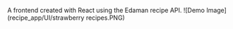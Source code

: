 A frontend created with React using the Edaman recipe API. 
![Demo Image](recipe_app/UI/strawberry recipes.PNG)
